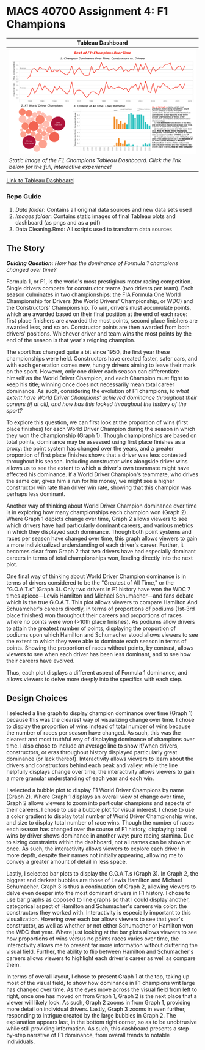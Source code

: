 # MACS 40700 Assignment 4: F1 Champions

| Tableau Dashboard |
|--------|
| ![](images/F1_Champions.png) |
| *Static image of the F1 Champions Tableau Dashboard. Click the link below for the full, interactive experience!* |

[Link to Tableau Dashboard](https://public.tableau.com/app/profile/reilly.amera/viz/F1Champions_17398427006190/F1Champions)

### Repo Guide
1. *Data folder*: Contains all original data sources and new data sets used 
2. *Images folder*: Contains static images of final Tableau plots and dashboard (as pngs and as a pdf)
3. Data Cleaning.Rmd: All scripts used to transform data sources

## The Story
***Guiding Question:*** *How has the dominance of Formula 1 champions changed over time?*

Formula 1, or F1, is the world's most prestigious motor racing competition. Single drivers compete for constructor teams (two drivers per team). Each season culminates in two championships: the FIA Formula One World Championship for Drivers (the World Drivers' Championship, or WDC) and the Constructors' Championship. To win, drivers must accumulate points, which are awarded based on their final position at the end of each race: first place finishers are awarded the most points, second place finishers are awarded less, and so on. Constructor points are then awarded from both drivers' positions. Whichever driver and team wins the most points by the end of the season is that year's reigning champion. 

The sport has changed quite a bit since 1950, the first year these championships were held. Constructors have created faster, safer cars, and with each generation comes new, hungry drivers aiming to leave their mark on the sport. However, only one driver each season can differentiate himself as the World Driver Champion, and each Champion must fight to keep his title; winning once does not necessarily mean total career dominance. As such, considering the evolution of F1 champions, *to what extent have World Driver Champions' achieved dominance throughout their careers (if at all), and how has this looked throughout the history of the sport?*

To explore this question, we can first look at the proportion of wins (first place finishes) for each World Driver Champion during the season in which they won the championship (Graph 1). Though championships are based on total points, dominance may be assessed using first place finishes as a proxy: the point system has changed over the years, and a greater proportion of first place finishes shows that a driver was less contested throughout his season. Including constructor wins alongside driver wins allows us to see the extent to which a driver's own teammate might have affected his dominance. If a World Driver Champion's teammate, who drives the same car, gives him a run for his money, we might see a higher constructor win rate than driver win rate, showing that this champion was perhaps less dominant.

Another way of thinking about World Driver Champion dominance over time is in exploring how many championships each champion won (Graph 2). Where Graph 1 depicts change over time, Graph 2 allows viewers to see which drivers have had particularly dominant careers, and various metrics in which they displayed such dominance. Though both point systems and races per season have changed over time, this graph allows viewers to gain a more individualized understanding of each driver's career. Further, it becomes clear from Graph 2 that two drivers have had especially dominant careers in terms of total championships won, leading directly into the next plot. 

One final way of thinking about World Driver Champion dominance is in terms of drivers considered to be the "Greatest of All Time," or the "G.O.A.T.s" (Graph 3). Only two drivers in F1 history have won the WDC 7 times apiece—Lewis Hamilton and Michael Schumacher—and fans debate which is the true G.O.A.T. This plot allows viewers to compare Hamilton And Schuamcher's careers directly, in terms of proportions of podiums (1st-3rd place finishes) won throughout their careers and proportions of races where no points were won (>10th place finishes). As podiums allow drivers to attain the greatest number of points, displaying the proportion of podiums upon which Hamilton and Schumacher stood allows viewers to see the extent to which they were able to dominate each season in terms of points. Showing the proportion of races without points, by contrast, allows viewers to see when each driver has been less dominant, and to see how their careers have evolved. 

Thus, each plot displays a different aspect of Formula 1 dominance, and allows viewers to delve more deeply into the specifics with each step.

## Design Choices
I selected a line graph to display champion dominance over time (Graph 1) because this was the clearest way of visualizing change over time. I chose to display the proportion of wins instead of total number of wins because the number of races per season have changed. As such, this was the clearest and most truthful way of displaying dominance of champions over time. I also chose to include an average line to show if/when drivers, constructors, or eras throughout history displayed particularly great dominance (or lack thereof). Interactivity allows viewers to learn about the drivers and constructors behind each peak and valley: while the line helpfully displays change over time, the interactivity allows viewers to gain a more granular understanding of each year and each win. 

I selected a bubble plot to display F1 World Driver Champions by name (Graph 2). Where Graph 1 displays an overall view of change over time, Graph 2 allows viewers to zoom into particular champions and aspects of their careers. I chose to use a bubble plot for visual interest. I chose to use a color gradient to display total number of World Driver Championship wins, and size to display total number of race wins. Though the number of races each season has changed over the course of F1 history, displaying total wins by driver shows dominance in another way: pure racing stamina. Due to sizing constraints within the dashboard, not all names can be shown at once. As such, the interactivity allows viewers to explore each driver in more depth, despite their names not initially appearing, allowing me to convey a greater amount of detail in less space. 

Lastly, I selected bar plots to display the G.O.A.T.s (Graph 3). In Graph 2, the biggest and darkest bubbles are those of Lewis Hamilton and Michael Schumacher. Graph 3 is thus a continuation of Graph 2, allowing viewers to delve even deeper into the most dominant drivers in F1 history. I chose to use bar graphs as opposed to line graphs so that I could display another, categorical aspect of Hamilton and Schumacher's careers via color: the constructors they worked with. Interactivity is especially important to this visualization. Hovering over each bar allows viewers to see that year's constructor, as well as whether or not either Schumacher or Hamilton won the WDC that year. Where just looking at the bar plots allows viewers to see how proportions of wins versus no points races varies over time, the interactivity allows me to present far more information without cluttering the visual field. Further, the ability to flip between Hamilton and Schumacher's careers allows viewers to highlight each driver's career as well as compare them. 

In terms of overall layout, I chose to present Graph 1 at the top, taking up most of the visual field, to show how dominance in F1 champions writ large has changed over time. As the eyes move across the visual field from left to right, once one has moved on from Graph 1, Graph 2 is the next place that a viewer will likely look. As such, Graph 2 zooms in from Graph 1, providing more detail on individual drivers. Lastly, Graph 3 zooms in even further, responding to intrigue created by the large bubbles in Graph 2. The explanation appears last, in the bottom right corner, so as to be unobtrusive while still providing information. As such, this dashboard presents a step-by-step narrative of F1 dominance, from overall trends to notable individuals. 